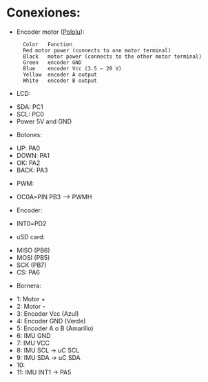 # Conexiones:

* Encoder motor ([Pololu](https://www.pololu.com/product/2822)):

		Color	Function
		Red	motor power (connects to one motor terminal)
		Black	motor power (connects to the other motor terminal)
		Green	encoder GND
		Blue	encoder Vcc (3.5 – 20 V)
		Yellow	encoder A output
		White	encoder B output

* LCD:
 - SDA: PC1
 - SCL: PC0
 - Power 5V and GND

* Botones:
 - UP:   PA0
 - DOWN: PA1
 - OK:   PA2
 - BACK: PA3

* PWM:
 - OC0A=PIN PB3  --> PWMH

* Encoder:
 - INT0=PD2

* uSD card:
 - MISO (PB6)
 - MOSI (PB5)
 - SCK (PB7)
 - CS: PA6

* Bornera:
 - 1: Motor +
 - 2: Motor -
 - 3: Encoder Vcc (Azul)
 - 4: Encoder GND (Verde)
 - 5: Encoder A o B (Amarillo)
 - 6: IMU GND
 - 7: IMU VCC
 - 8: IMU SCL -> uC SCL
 - 9: IMU SDA -> uC SDA
 - 10:
 - 11: IMU INT1 -> PA5
